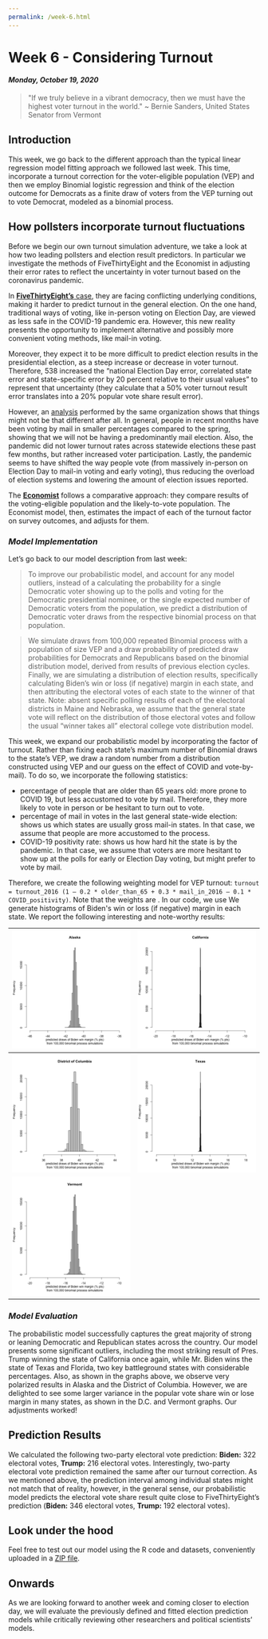 ```yaml
---
permalink: /week-6.html
---
```


# **Week 6 - Considering Turnout**
#### ***Monday, October 19, 2020***

> "If we truly believe in a vibrant democracy, then we must have the highest voter turnout in the world."
> ~ Bernie Sanders, United States Senator from Vermont

## **Introduction**
This week, we go back to the different approach than the typical linear regression model fitting approach we followed last week. This time, incorporate a turnout correction for the voter-eligible population (VEP) and then we employ Binomial logistic regression and think of the election outcome for Democrats as a finite draw of voters from the VEP turning out to vote Democrat, modeled as a binomial process.

## **How pollsters incorporate turnout fluctuations**
Before we begin our own turnout simulation adventure, we take a look at how two leading pollsters and election result predictors. In particular we investigate the methods of FiveThirtyEight and the Economist in adjusting their error rates to reflect the uncertainty in voter turnout based on the coronavirus pandemic.

In [**FiveThirtyEight’s** case](https://fivethirtyeight.com/features/how-fivethirtyeights-2020-presidential-forecast-works-and-whats-different-because-of-covid-19/), they are facing conflicting underlying conditions, making it harder to predict turnout in the general election. On the one hand, traditional ways of voting, like in-person voting on Election Day, are viewed as less safe in the COVID-19 pandemic era. However, this new reality presents the opportunity to implement alternative and possibly more convenient voting methods, like mail-in voting.

Moreover, they expect it to be more difficult to predict election results in the presidential election, as a steep increase or decrease in voter turnout. Therefore, 538 increased the “national Election Day error, correlated state error and state-specific error by 20 percent relative to their usual values” to represent that uncertainty (they calculate that a 50% voter turnout result error translates into a 20% popular vote share result error).

However, an [analysis](https://fivethirtyeight.com/features/weve-had-56-statewide-elections-during-the-pandemic-heres-what-we-learned-from-them/) performed by the same organization shows that things might not be that different after all. In general, people in recent months have been voting by mail in smaller percentages compared to the spring, showing that we will not be having a predominantly mail election. Also, the pandemic did not lower turnout rates across statewide elections these past few months, but rather increased voter participation. Lastly, the pandemic seems to have shifted the way people vote (from massively in-person on Election Day to mail-in voting and early voting), thus reducing the overload of election systems and lowering the amount of election issues reported.

The **[Economist](https://projects.economist.com/us-2020-forecast/president/how-this-works)** follows a comparative approach: they compare results of the voting-eligible population and the likely-to-vote population. The Economist model, then, estimates the impact of each of the turnout factor on survey outcomes, and adjusts for them.

### _Model Implementation_

Let’s go back to our model description from last week:
> To improve our probabilistic model, and account for any model outliers, instead of a calculating the probability for a single Democratic voter showing up to the polls and voting for the Democratic presidential nominee, or the single expected number of Democratic voters from the population, we predict a distribution of Democratic voter draws from the respective binomial process on that population.

> We simulate draws from 100,000 repeated Binomial process with a population of size VEP and a draw probability of predicted draw probabilities for Democrats and Republicans based on the binomial distribution model, derived from results of previous election cycles. Finally, we are simulating a distribution of election results, specifically calculating Biden’s win or loss (if negative) margin in each state, and then attributing the electoral votes of each state to the winner of that state. Note: absent specific polling results of each of the electoral districts in Maine and Nebraska, we assume that the general state vote will reflect on the distribution of those electoral votes and follow the usual “winner takes all” electoral college vote distribution model.

This week, we expand our probabilistic model by incorporating the factor of turnout. Rather than fixing each state’s maximum number of Binomial draws to the state’s VEP, we draw a random number from a distribution constructed using VEP and our guess on the effect of COVID and vote-by-mail). To do so, we incorporate the following statistics: 
* percentage of people that are older than 65 years old: more prone to COVID 19, but less accustomed to vote by mail. Therefore, they more likely to vote in person or be hesitant to turn out to vote.
* percentage of mail in votes in the last general state-wide election: shows us which states are usually gross mail-in states. In that case, we assume that people are more accustomed to the process.
* COVID-19 positivity rate: shows us how hard hit the state is by the pandemic. In that case, we assume that voters are more hesitant to show up at the polls for early or Election Day voting, but might prefer to vote by mail.

Therefore, we create the following weighting model for VEP turnout:
`turnout = turnout_2016 (1 – 0.2 * older_than_65 + 0.3 * mail_in_2016 – 0.1 * COVID_positivity)`. Note that the weights are . In our code, we use 
We generate histograms of Biden's win or loss (if negative) margin in each state. We report the following interesting and note-worthy results:

![state](/new_state_plot3.png) | ![state](/new_state_plot6.png) |
:-------------------------:|:-------------------------:|
![state](/new_state_plot10.png) | ![state](/new_state_plot45.png) |
![state](/new_state_plot47.png) |   |

### _Model Evaluation_
The probabilistic model successfully captures the great majority of strong or leaning Democratic and Republican states across the country. Our model presents some significant outliers, including the most striking result of Pres. Trump winning the state of California once again, while Mr. Biden wins the state of Texas and Florida, two key battleground states with considerable percentages. Also, as shown in the graphs above, we observe very polarized results in Alaska and the District of Columbia. However, we are delighted to see some larger variance in the popular vote share win or lose margin in many states, as shown in the D.C. and Vermont graphs. Our adjustments worked!

## **Prediction Results**
We calculated the following two-party electoral vote prediction: **Biden:** 322 electoral votes, **Trump:** 216 electoral votes. Interestingly, two-party electoral vote prediction remained the same after our turnout correction. As we mentioned above, the prediction interval among individual states might not match that of reality, however, in the general sense, our probabilistic model predicts the electoral vote share result quite close to FiveThirtyEight’s prediction (**Biden:** 346 electoral votes, **Trump:** 192 electoral votes).

## **Look under the hood**
Feel free to test out our model using the R code and datasets, conveniently uploaded in a [ZIP file](/week-06.zip).

## **Onwards**
As we are looking forward to another week and coming closer to election day, we will evaluate the previously defined and fitted election prediction models while critically reviewing other researchers and political scientists’ models.
